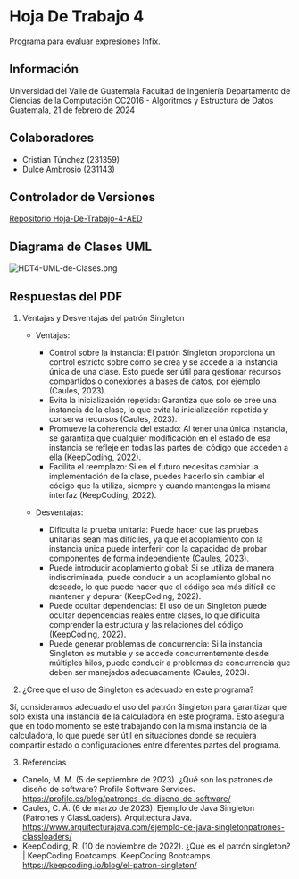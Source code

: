 # Hoja De Trabajo 4

Programa para evaluar expresiones Infix.

## Información

Universidad del Valle de Guatemala
Facultad de Ingeniería
Departamento de Ciencias de la Computación
CC2016 - Algoritmos y Estructura de Datos
Guatemala, 21 de febrero de 2024

## Colaboradores

- Cristian Túnchez (231359)
- Dulce Ambrosio (231143)

## Controlador de Versiones

[Repositorio Hoja-De-Trabajo-4-AED](https://github.com/Dulce2004/Hoja-de-Trabajo-4.-AED.git "Enlace a GitHub")

## Diagrama de Clases UML

![HDT4-UML-de-Clases.png](https://postimg.cc/Q9WxRH7V)

## Respuestas del PDF

1. Ventajas y Desventajas del patrón Singleton

   - Ventajas:

     - Control sobre la instancia: El patrón Singleton proporciona un control estricto sobre cómo se crea y se accede a la instancia única de una clase. Esto puede ser útil para gestionar recursos compartidos o conexiones a bases de datos, por ejemplo (Caules, 2023).
     - Evita la inicialización repetida: Garantiza que solo se cree una instancia de la clase, lo que evita la inicialización repetida y conserva recursos (Caules, 2023).
     - Promueve la coherencia del estado: Al tener una única instancia, se garantiza que cualquier modificación en el estado de esa instancia se refleje en todas las partes del código que acceden a ella (KeepCoding, 2022).
     - Facilita el reemplazo: Si en el futuro necesitas cambiar la implementación de la clase, puedes hacerlo sin cambiar el código que la utiliza, siempre y cuando mantengas la misma interfaz (KeepCoding, 2022).

   - Desventajas:
     - Dificulta la prueba unitaria: Puede hacer que las pruebas unitarias sean más difíciles, ya que el acoplamiento con la instancia única puede interferir con la capacidad de probar componentes de forma independiente (Caules, 2023).
     - Puede introducir acoplamiento global: Si se utiliza de manera indiscriminada, puede conducir a un acoplamiento global no deseado, lo que puede hacer que el código sea más difícil de mantener y depurar (KeepCoding, 2022).
     - Puede ocultar dependencias: El uso de un Singleton puede ocultar dependencias reales entre clases, lo que dificulta comprender la estructura y las relaciones del código (KeepCoding, 2022).
     - Puede generar problemas de concurrencia: Si la instancia Singleton es mutable y se accede concurrentemente desde múltiples hilos, puede conducir a problemas de concurrencia que deben ser manejados adecuadamente (Caules, 2023).

2. ¿Cree que el uso de Singleton es adecuado en este programa?

Sí, consideramos adecuado el uso del patrón Singleton para garantizar que solo exista una instancia de la calculadora en este programa. Esto asegura que en todo momento se esté trabajando con la misma instancia de la calculadora, lo que puede ser útil en situaciones donde se requiera compartir estado o configuraciones entre diferentes partes del programa.

3. Referencias

- Canelo, M. M. (5 de septiembre de 2023). ¿Qué son los patrones de diseño de software? Profile Software Services. https://profile.es/blog/patrones-de-diseno-de-software/
- Caules, C. Á. (6 de marzo de 2023). Ejemplo de Java Singleton (Patrones y ClassLoaders). Arquitectura Java. https://www.arquitecturajava.com/ejemplo-de-java-singletonpatrones-classloaders/
- KeepCoding, R. (10 de noviembre de 2022). ¿Qué es el patrón singleton? | KeepCoding Bootcamps. KeepCoding Bootcamps. https://keepcoding.io/blog/el-patron-singleton/
